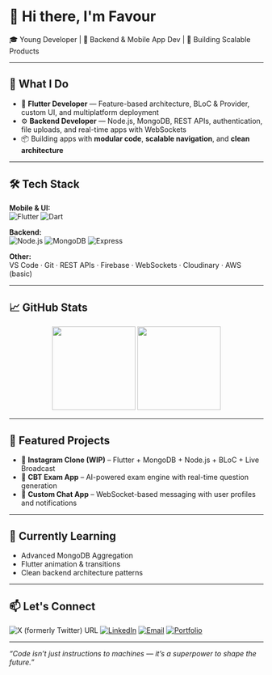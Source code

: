 # 👋 Hi there, I'm Favour

🎓 Young Developer | 🧠 Backend & Mobile App Dev | 🚀 Building Scalable Products

---

## 💼 What I Do

- 🔧 **Flutter Developer** — Feature-based architecture, BLoC & Provider, custom UI, and multiplatform deployment
- ⚙️ **Backend Developer** — Node.js, MongoDB, REST APIs, authentication, file uploads, and real-time apps with WebSockets
- 📦 Building apps with **modular code**, **scalable navigation**, and **clean architecture**

---

## 🛠 Tech Stack

**Mobile & UI:**  
![Flutter](https://img.shields.io/badge/Flutter-02569B?style=flat&logo=flutter&logoColor=white)
![Dart](https://img.shields.io/badge/Dart-0175C2?style=flat&logo=dart&logoColor=white)

**Backend:**  
![Node.js](https://img.shields.io/badge/Node.js-339933?style=flat&logo=nodedotjs&logoColor=white)
![MongoDB](https://img.shields.io/badge/MongoDB-47A248?style=flat&logo=mongodb&logoColor=white)
![Express](https://img.shields.io/badge/Express.js-000000?style=flat&logo=express&logoColor=white)

**Other:**  
VS Code · Git · REST APIs · Firebase · WebSockets · Cloudinary · AWS (basic)

---

## 📈 GitHub Stats

<p align="center">
  <img src="https://github-readme-stats.vercel.app/api?username=favourthemaster&show_icons=true&theme=radical" height="165" />
  <img src="https://github-readme-stats.vercel.app/api/top-langs/?username=favourthemaster&layout=compact&theme=radical" height="165" />
</p>

---

## 📂 Featured Projects

- 🔹 **Instagram Clone (WIP)** – Flutter + MongoDB + Node.js + BLoC + Live Broadcast
- 🔹 **CBT Exam App** – AI-powered exam engine with real-time question generation
- 🔹 **Custom Chat App** – WebSocket-based messaging with user profiles and notifications

---

## 🌱 Currently Learning

- Advanced MongoDB Aggregation
- Flutter animation & transitions
- Clean backend architecture patterns

---

## 📫 Let's Connect

![X (formerly Twitter) URL](https://img.shields.io/twitter/url?url=https%3A%2F%2Fx.com%2Ffavour_dmaster%3Ft%3DtNVDYG9WZ00B6Gzg0WhZ4g%26s%3D08)
[![LinkedIn](https://img.shields.io/badge/LinkedIn-0A66C2?style=flat&logo=linkedin&logoColor=white)](https://linkedin.com/in/favour-nwachukwu-972b3633a)
[![Email](https://img.shields.io/badge/Gmail-D14836?style=flat&logo=gmail&logoColor=white)](mailto:nwachukwufavs@gmail.com)
[![Portfolio](https://img.shields.io/badge/Portfolio-000?style=flat&logo=vercel&logoColor=white)](https://your-portfolio.com)

---

_“Code isn’t just instructions to machines — it’s a superpower to shape the future.”_
